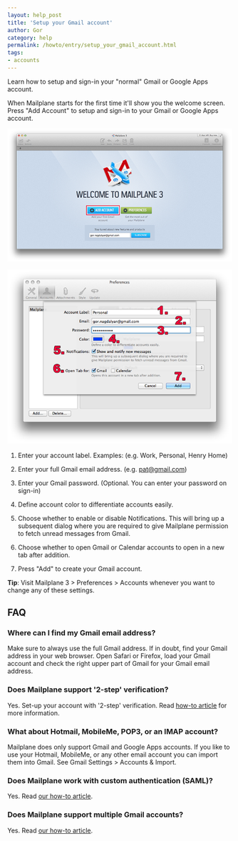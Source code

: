 ```yaml
---
layout: help_post
title: 'Setup your Gmail account'
author: Gor
category: help
permalink: /howto/entry/setup_your_gmail_account.html
tags:
- accounts
---
```


Learn how to setup and sign-in your "normal" Gmail or Google Apps account.

When Mailplane starts for the first time it'll show you the welcome screen. Press "Add Account" to setup and sign-in to your Gmail or Google Apps account.

![screen1](/assets/howto/2013-07-19-setup_your_gmail_account/screen1.png)

![screen2](/assets/howto/2013-07-19-setup_your_gmail_account/screen2.png)

1. Enter your account label. Examples: (e.g. Work, Personal, Henry Home)

2. Enter your full Gmail email address. (e.g. pat@gmail.com)

3. Enter your Gmail password. (Optional. You can enter your password on sign-in)

4. Define account color to differentiate accounts easily.

5. Choose whether to enable or disable Notifications. This will bring up a subsequent dialog where you are required to give Mailplane permission to fetch unread messages from Gmail.

6. Choose whether to open Gmail or Calendar accounts to open in a new tab after addition.

7. Press "Add" to create your Gmail account.
 
**Tip**: Visit Mailplane 3 > Preferences > Accounts whenever you want to change any of these settings.


## FAQ

### Where can I find my Gmail email address?

Make sure to always use the full Gmail address. If in doubt, find your Gmail address in your web browser. Open Safari or Firefox, load your Gmail account and check the right upper part of Gmail for your Gmail email address.

### Does Mailplane support '2-step' verification?

Yes. Set-up your account with '2-step' verification. Read [how-to article](http://mailplaneapp.com/howto/entry/two_factor_authentication/) for more information.

### What about Hotmail, MobileMe, POP3, or an IMAP account?

Mailplane does only support Gmail and Google Apps accounts. If you like to use your Hotmail, MobileMe, or any other email account you can import them into Gmail. See Gmail Settings > Accounts & Import.

### Does Mailplane work with custom authentication (SAML)?

Yes. Read [our how-to article](http://mailplaneapp.com/howto/entry/saml_authentication/).

### Does Mailplane support multiple Gmail accounts?

Yes. Read [our how-to article](http://mailplaneapp.com/howto/entry/add_another_gmail_account/).
